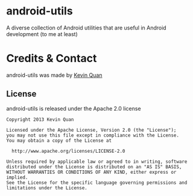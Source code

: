 android-utils
=============

A diverse collection of Android utilities that are useful in Android development (to me at least)

Credits & Contact
=================

android-utils was made by [Kevin Quan](mailto:kevin.quan+github@gmail.com)

License
-------
android-utils is released under the Apache 2.0 license

    Copyright 2013 Kevin Quan
    
    Licensed under the Apache License, Version 2.0 (the "License");
    you may not use this file except in compliance with the License.
    You may obtain a copy of the License at
    
      http://www.apache.org/licenses/LICENSE-2.0
    
    Unless required by applicable law or agreed to in writing, software
    distributed under the License is distributed on an "AS IS" BASIS,
    WITHOUT WARRANTIES OR CONDITIONS OF ANY KIND, either express or implied.
    See the License for the specific language governing permissions and
    limitations under the License.
